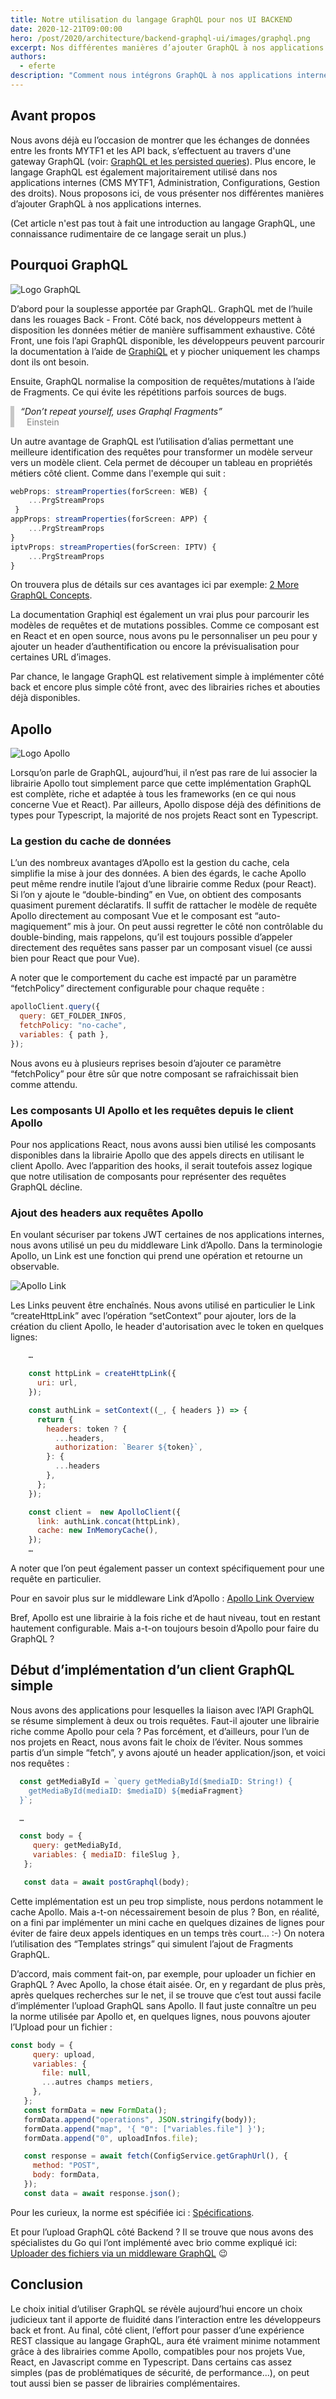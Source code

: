 ```yaml
---
title: Notre utilisation du langage GraphQL pour nos UI BACKEND
date: 2020-12-21T09:00:00
hero: /post/2020/architecture/backend-graphql-ui/images/graphql.png
excerpt: Nos différentes manières d’ajouter GraphQL à nos applications internes
authors:
  - eferte
description: "Comment nous intégrons GraphQL à nos applications internes"
---
```


## Avant propos

Nous avons déjà eu l’occasion de montrer que les échanges de données entre les fronts MYTF1 et les API back, s’effectuent au travers d'une gateway GraphQL (voir: [GraphQL et les persisted queries](https://tech.tf1.fr/post/2020/architecture/graphql-and-persisted-queries/)). Plus encore, le langage GraphQL est également majoritairement utilisé dans nos applications internes (CMS MYTF1, Administration, Configurations, Gestion des droits). Nous proposons ici, de vous présenter nos différentes manières d’ajouter GraphQL à nos applications internes.

(Cet article n'est pas tout à fait une introduction au langage GraphQL, une connaissance rudimentaire de ce langage serait un plus.)

## Pourquoi GraphQL


![Logo GraphQL](images/graphql.png "GraphQL")

D’abord pour la souplesse apportée par GraphQL. GraphQL met de l’huile dans les rouages Back - Front. Côté back, nos développeurs mettent à disposition les données métier de manière suffisamment exhaustive. Côté Front, une fois l’api GraphQL disponible, les développeurs peuvent parcourir la documentation à l’aide de [GraphiQL](https://github.com/graphql/graphiql) et y piocher uniquement les champs dont ils ont besoin.

Ensuite, GraphQL normalise la composition de requêtes/mutations à l’aide de Fragments. Ce qui évite les répétitions parfois sources de bugs.

<p style="border-left:#c7c7c7 6px solid;padding-left:10px"><span style="font-style:italic">“Don’t repeat yourself, uses Graphql Fragments”</span><br />
<span style="color:grey;margin-left:10px">Einstein</span>
</p>

Un autre avantage de GraphQL est l’utilisation d’alias permettant une meilleure identification des requêtes pour transformer un modèle serveur vers un modèle client. Cela permet de découper un tableau en propriétés métiers côté client. Comme dans l'exemple qui suit :

```javascript
webProps: streamProperties(forScreen: WEB) {
    ...PrgStreamProps
 }
appProps: streamProperties(forScreen: APP) {
    ...PrgStreamProps
}
iptvProps: streamProperties(forScreen: IPTV) {
    ...PrgStreamProps
}
```

On trouvera plus de détails sur ces avantages ici par exemple: [2 More GraphQL Concepts](https://www.howtographql.com/advanced/2-more-graphql-concepts/).

La documentation Graphiql est également un vrai plus pour parcourir les modèles de requêtes et de mutations possibles. Comme ce composant est en React et en open source, nous avons pu le personnaliser un peu pour y ajouter un header d’authentification ou encore la prévisualisation pour certaines URL d’images.

Par chance, le langage GraphQL est relativement simple à implémenter côté back et encore plus simple côté front, avec des librairies riches et abouties déjà disponibles.

## Apollo

![Logo Apollo](images/apollo.png "Apollo")

Lorsqu’on parle de GraphQL, aujourd’hui, il n’est pas rare de lui associer la librairie Apollo tout simplement parce que cette implémentation GraphQL est complète, riche et adaptée à tous les frameworks (en ce qui nous concerne Vue et React). Par ailleurs, Apollo dispose déjà des définitions de types pour Typescript, la majorité de nos projets React sont en Typescript.

### La gestion du cache de données

L’un des nombreux avantages d’Apollo est la gestion du cache, cela simplifie la mise à jour des données. A bien des égards, le cache Apollo peut même rendre inutile l’ajout d’une librairie comme Redux (pour React). Si l’on y ajoute le “double-binding” en Vue, on obtient des composants quasiment purement déclaratifs. Il suffit de rattacher le modèle de requête Apollo directement au composant Vue et le composant est “auto-magiquement” mis à jour. On peut aussi regretter le côté non contrôlable du double-binding, mais rappelons, qu’il est toujours possible d’appeler directement des requêtes sans passer par un composant visuel (ce aussi bien pour React que pour Vue).

A noter que le comportement du cache est impacté par un paramètre “fetchPolicy” directement configurable pour chaque requête :

```javascript
apolloClient.query({
  query: GET_FOLDER_INFOS,
  fetchPolicy: "no-cache",
  variables: { path },
});
```

Nous avons eu à plusieurs reprises besoin d’ajouter ce paramètre “fetchPolicy” pour être sûr que notre composant se rafraichissait bien comme attendu.

### Les composants UI Apollo et les requêtes depuis le client Apollo

Pour nos applications React, nous avons aussi bien utilisé les composants disponibles dans la librairie Apollo que des appels directs en utilisant le client Apollo. Avec l’apparition des hooks, il serait toutefois assez logique que notre utilisation de composants pour représenter des requêtes GraphQL décline.

### Ajout des headers aux requêtes Apollo

En voulant sécuriser par tokens JWT certaines de nos applications internes, nous avons utilisé un peu du middleware Link d’Apollo. Dans la terminologie Apollo, un Link est une fonction qui prend une opération et retourne un observable.

![Apollo Link](images/apollo-link.png "Apollo Link")

Les Links peuvent être enchaînés. Nous avons utilisé en particulier le Link “createHttpLink” avec l’opération “setContext” pour ajouter, lors de la création du client Apollo, le header d'autorisation avec le token en quelques lignes:

```javascript
    …

    const httpLink = createHttpLink({
      uri: url,
    });

    const authLink = setContext((_, { headers }) => {
      return {
        headers: token ? {
          ...headers,
          authorization: `Bearer ${token}`,
        }: {
          ...headers
        },
      };
    });

    const client =  new ApolloClient({
      link: authLink.concat(httpLink),
      cache: new InMemoryCache(),
    });
    …
```

A noter que l’on peut également passer un context spécifiquement pour une requête en particulier.

Pour en savoir plus sur le middleware Link d’Apollo : [Apollo Link Overview](https://www.apollographql.com/docs/link/overview/)

Bref, Apollo est une librairie à la fois riche et de haut niveau, tout en restant hautement configurable. Mais a-t-on toujours besoin d’Apollo pour faire du GraphQL ?

## Début d’implémentation d’un client GraphQL simple

Nous avons des applications pour lesquelles la liaison avec l’API GraphQL se résume simplement à deux ou trois requêtes. Faut-il ajouter une librairie riche comme Apollo pour cela ? Pas forcément, et d’ailleurs, pour l’un de nos projets en React, nous avons fait le choix de l’éviter. Nous sommes partis d’un simple “fetch”, y avons ajouté un header application/json, et voici nos requêtes :

```javascript
  const getMediaById = `query getMediaById($mediaID: String!) {
    getMediaById(mediaID: $mediaID) ${mediaFragment}
  }`;

  …

  const body = {
     query: getMediaById,
     variables: { mediaID: fileSlug },
   };

   const data = await postGraphql(body);
```

Cette implémentation est un peu trop simpliste, nous perdons notamment le cache Apollo. Mais a-t-on nécessairement besoin de plus ? Bon, en réalité, on a fini par implémenter un mini cache en quelques dizaines de lignes pour éviter de faire deux appels identiques en un temps très court… :-) On notera l’utilisation des “Templates strings” qui simulent l’ajout de Fragments GraphQL.

D’accord, mais comment fait-on, par exemple, pour uploader un fichier en GraphQL ? Avec Apollo, la chose était aisée. Or, en y regardant de plus près, après quelques recherches sur le net, il se trouve que c’est tout aussi facile d’implémenter l’upload GraphQL sans Apollo. Il faut juste connaître un peu la norme utilisée par Apollo et, en quelques lignes, nous pouvons ajouter l’Upload pour un fichier :

```javascript
const body = {
     query: upload,
     variables: {
       file: null,
       ...autres champs metiers,
     },
   };
   const formData = new FormData();
   formData.append("operations", JSON.stringify(body));
   formData.append("map", '{ "0": ["variables.file"] }');
   formData.append("0", uploadInfos.file);

   const response = await fetch(ConfigService.getGraphUrl(), {
     method: "POST",
     body: formData,
   });
   const data = await response.json();
```

Pour les curieux, la norme est spécifiée ici : [Spécifications](https://github.com/jaydenseric/graphql-multipart-request-spec).

Et pour l’upload GraphQL côté Backend ? Il se trouve que nous avons des spécialistes du Go qui l’ont implémenté avec brio comme expliqué ici: [Uploader des fichiers via un middleware GraphQL](https://vincent.composieux.fr/article/uploader-des-fichiers-via-un-middleware-graphql) 😉

## Conclusion

Le choix initial d’utiliser GraphQL se révèle aujourd’hui encore un choix judicieux tant il apporte de fluidité dans l’interaction entre les développeurs back et front. Au final, côté client, l’effort pour passer d’une expérience REST classique au langage GraphQL, aura été vraiment minime notamment grâce à des librairies comme Apollo, compatibles pour nos projets Vue, React, en Javascript comme en Typescript. Dans certains cas assez simples (pas de problématiques de sécurité, de performance...), on peut tout aussi bien se passer de librairies complémentaires.
